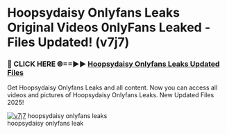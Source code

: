 # Hoopsydaisy Onlyfans Leaks Original Videos 0nlyFans Leaked - Files Updated! (v7j7)

<h3>🔴 CLICK HERE 🌐==►► <a href="https://tinyurl.com/4seja8ks" rel="nofollow">Hoopsydaisy Onlyfans Leaks Updated Files</a></h3>

Get Hoopsydaisy Onlyfans Leaks and all content. Now you can access all videos and pictures of Hoopsydaisy Onlyfans Leaks. New Updated Files 2025!

[![v7j7](https://i.imgur.com/EWjZXRe.gif)](https://tinyurl.com/4seja8ks)
hoopsydaisy onlyfans leaks<br>
hoopsydaisy onlyfans leak